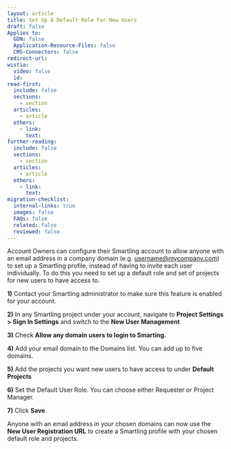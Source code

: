 ```yaml
---
layout: article
title: Set Up A Default Role For New Users
draft: false
Applies to:
  GDN: false
  Application-Resource-Files: false
  CMS-Connectors: false
redirect-url:
wistia:
  video: false
  id:
read-first:
  include: false
  sections:
    - section
  articles:
    - article
  others:
    - link:
      text:
further-reading:
  include: false
  sections:
    - section
  articles:
    - article
  others:
    - link:
      text:
migration-checklist:
  internal-links: true
  images: false
  FAQs: false
  related: false
  reviewed: false
---
```


Account Owners can configure their Smartling account to allow anyone with an email address in a company domain (e.g. username@mycompany.com) to set up a Smartling profile, instead of having to invite each user individually. To do this you need to set up a default role and set of projects for new users to have access to.

**1)** Contact your Smartling administrator to make sure this feature is enabled for your account.

**2)** In any Smartling project under your account, navigate to **Project Settings > Sign In Settings** and switch to the **New User Management**

**3)** Check **Allow any domain users to login to Smarting.**

**4)** Add your email domain to the Domains list. You can add up to five domains.

**5)** Add the projects you want new users to have access to under **Default Projects**

**6)** Set the Default User Role. You can choose either Requester or Project Manager.

**7)** Click **Save**

Anyone with an email address in your chosen domains can now use the **New User Registration URL** to create a Smartling profile with your chosen default role and projects.
